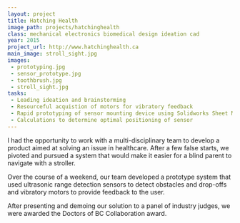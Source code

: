 ```yaml
---
layout: project
title: Hatching Health
image_path: projects/hatchinghealth
class: mechanical electronics biomedical design ideation cad
year: 2015
project_url: http://www.hatchinghealth.ca
main_image: stroll_sight.jpg
images:
 - prototyping.jpg
 - sensor_prototype.jpg
 - toothbrush.jpg
 - stroll_sight.jpg
tasks: 
 - Leading ideation and brainstorming
 - Resourceful acquistion of motors for vibratory feedback
 - Rapid prototyping of sensor mounting device using Solidworks Sheet Metal and cardboard
 - Calculations to determine optimal positioning of sensor
---
```


I had the opportunity to work with a multi-disciplinary team to develop a product aimed at solving an issue in healthcare. After a few false starts, we pivoted and pursued a system that would make it easier for a blind parent to navigate with a stroller.

Over the course of a weekend, our team developed a prototype system that used ultrasonic range detection sensors to detect obstacles and drop-offs and vibratory motors to provide feedback to the user.

After presenting and demoing our solution to a panel of industry judges, we were awarded the Doctors of BC Collaboration award.
